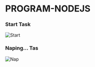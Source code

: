 # PROGRAM-NODEJS


### Start Task
![Start](img/start.jpg "Start")



### Naping... Tas
![Nap](img/naping.jpg "Nap")

